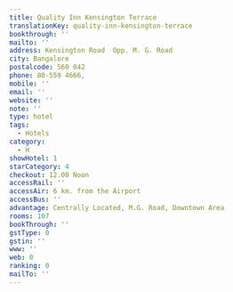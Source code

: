 ```yaml
---
title: Quality Inn Kensington Terrace
translationKey: quality-inn-kensington-terrace
bookthrough: ''
mailto: ''
address: Kensington Road  Opp. M. G. Road
city: Bangalore
postalcode: 560 042
phone: 80-559 4666,
mobile: ''
email: ''
website: ''
note: ''
type: hotel
tags:
  - Hotels
category:
  - H
showHotel: 1
starCategory: 4
checkout: 12.00 Noon
accessRail: ''
accessAir: 6 km. from the Airport
accessBus: ''
advantage: Centrally Located, M.G. Road, Downtown Area
rooms: 107
bookThrough: ''
gstType: 0
gstin: ''
www: ''
web: 0
ranking: 0
mailTo: ''
---
```







